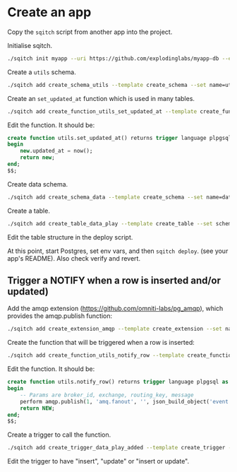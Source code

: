 # Create an app

Copy the `sqitch` script from another app into the project.

Initialise sqitch.
```sh
./sqitch init myapp --uri https://github.com/explodinglabs/myapp-db --engine pg
```

Create a `utils` schema.
```sh
./sqitch add create_schema_utils --template create_schema --set name=utils --note 'Create utils schema'
```

Create an `set_updated_at` function which is used in many tables.
```sh
./sqitch add create_function_utils_set_updated_at --template create_function --set schema=utils --set name=set_updated_at --note 'Add utils.set_updated_at function'
```

Edit the function. It should be:
```sql
create function utils.set_updated_at() returns trigger language plpgsql as $$
begin
    new.updated_at = now();
    return new;
end;
$$;
```

Create data schema.
```sh
./sqitch add create_schema_data --template create_schema --set name=data --note 'Create data schema'
```

Create a table.
```sh
./sqitch add create_table_data_play --template create_table --set schema=data --set name=play --note 'Create data.play table'
```

Edit the table structure in the deploy script.

At this point, start Postgres, set env vars, and then `sqitch deploy`. (see your app's
README). Also check verify and revert.


## Trigger a NOTIFY when a row is inserted and/or updated)

Add the amqp extension (https://github.com/omniti-labs/pg_amqp), which provides
the amqp.publish function:
```sh
./sqitch add create_extension_amqp --template create_extension --set name=amqp --note 'Create extension amqp'
```

Create the function that will be triggered when a row is inserted:
```sh
./sqitch add create_function_utils_notify_row --template create_function --set schema=utils --set name=notify_row --note 'Add utils.notify_row function'
```

Edit the function. It should be:
```sql
create function utils.notify_row() returns trigger language plpgsql as $$
begin
    -- Params are broker_id, exchange, routing_key, message
    perform amqp.publish(1, 'amq.fanout', '', json_build_object('event', TG_ARGV[0], 'data', row_to_json(NEW)::text)::text);
    return NEW;
end;
$$;
```

Create a trigger to call the function.
```sh
./sqitch add create_trigger_data_play_added --template create_trigger --set trigger=play_added --set table_schema=data --set table_name=play --set function=utils.notify_row --set event=play-added --note 'Add play_added trigger'
```

Edit the trigger to have "insert", "update" or "insert or update".
